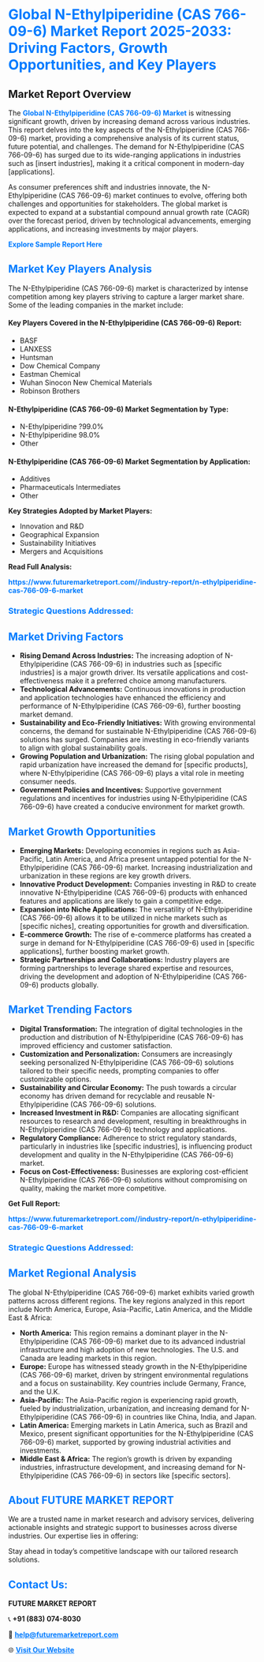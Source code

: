 <h1 style="color: #007BFF;">Global N-Ethylpiperidine (CAS 766-09-6) Market Report 2025-2033: Driving Factors, Growth Opportunities, and Key Players</h1>

<section id="overview">
<h2>Market Report Overview</h2>
<p>The <a href="https://www.futuremarketreport.com//industry-report/n-ethylpiperidine-cas-766-09-6-market" style="color: #007BFF; text-decoration: none;"><strong>Global N-Ethylpiperidine (CAS 766-09-6) Market</strong></a> is witnessing significant growth, driven by increasing demand across various industries. This report delves into the key aspects of the N-Ethylpiperidine (CAS 766-09-6) market, providing a comprehensive analysis of its current status, future potential, and challenges. The demand for N-Ethylpiperidine (CAS 766-09-6) has surged due to its wide-ranging applications in industries such as [insert industries], making it a critical component in modern-day [applications].</p>
<p>As consumer preferences shift and industries innovate, the N-Ethylpiperidine (CAS 766-09-6) market continues to evolve, offering both challenges and opportunities for stakeholders. The global market is expected to expand at a substantial compound annual growth rate (CAGR) over the forecast period, driven by technological advancements, emerging applications, and increasing investments by major players.</p>
</section>

<section id="overview">
<p><a href="https://www.futuremarketreport.com//request-sample/reportId=85352" style="color: #007BFF; text-decoration: none;"><strong>Explore Sample Report Here</strong></a></p>
</section>

<section id="key-players">
<h2 style="color: #007BFF;">Market Key Players Analysis</h2>
<p>The N-Ethylpiperidine (CAS 766-09-6) market is characterized by intense competition among key players striving to capture a larger market share. Some of the leading companies in the market include:</p>
<h4>Key Players Covered in the N-Ethylpiperidine (CAS 766-09-6) Report:</h4>
<ul><li>BASF</li><li>LANXESS</li><li>Huntsman</li><li>Dow Chemical Company</li><li>Eastman Chemical</li><li>Wuhan Sinocon New Chemical Materials</li><li>Robinson Brothers</li></ul>
<h4>N-Ethylpiperidine (CAS 766-09-6) Market Segmentation by Type:</h4>
<ul><li>N-Ethylpiperidine ?99.0%</li><li>N-Ethylpiperidine 98.0%</li><li>Other</li></ul>

<h4>N-Ethylpiperidine (CAS 766-09-6) Market Segmentation by Application:</h4>
<ul><li>Additives</li><li>Pharmaceuticals Intermediates</li><li>Other</li></ul>
<p><strong>Key Strategies Adopted by Market Players:</strong></p>
<ul>
<li>Innovation and R&D</li>
<li>Geographical Expansion</li>
<li>Sustainability Initiatives</li>
<li>Mergers and Acquisitions</li>
</ul>
</section>

<section>
<p><strong>Read Full Analysis: </strong></p><a href="https://www.futuremarketreport.com//industry-report/n-ethylpiperidine-cas-766-09-6-market" style="color: #007BFF; text-decoration: none;"><strong>https://www.futuremarketreport.com//industry-report/n-ethylpiperidine-cas-766-09-6-market</strong></a>
<h3 style="color: #007BFF;">Strategic Questions Addressed:</h3>
</section>

<section id="driving-factors">
<h2 style="color: #007BFF;">Market Driving Factors</h2>
<ul>
<li><strong>Rising Demand Across Industries:</strong> The increasing adoption of N-Ethylpiperidine (CAS 766-09-6) in industries such as [specific industries] is a major growth driver. Its versatile applications and cost-effectiveness make it a preferred choice among manufacturers.</li>
<li><strong>Technological Advancements:</strong> Continuous innovations in production and application technologies have enhanced the efficiency and performance of N-Ethylpiperidine (CAS 766-09-6), further boosting market demand.</li>
<li><strong>Sustainability and Eco-Friendly Initiatives:</strong> With growing environmental concerns, the demand for sustainable N-Ethylpiperidine (CAS 766-09-6) solutions has surged. Companies are investing in eco-friendly variants to align with global sustainability goals.</li>
<li><strong>Growing Population and Urbanization:</strong> The rising global population and rapid urbanization have increased the demand for [specific products], where N-Ethylpiperidine (CAS 766-09-6) plays a vital role in meeting consumer needs.</li>
<li><strong>Government Policies and Incentives:</strong> Supportive government regulations and incentives for industries using N-Ethylpiperidine (CAS 766-09-6) have created a conducive environment for market growth.</li>
</ul>
</section>

<section id="growth-opportunities">
<h2 style="color: #007BFF;">Market Growth Opportunities</h2>
<ul>
<li><strong>Emerging Markets:</strong> Developing economies in regions such as Asia-Pacific, Latin America, and Africa present untapped potential for the N-Ethylpiperidine (CAS 766-09-6) market. Increasing industrialization and urbanization in these regions are key growth drivers.</li>
<li><strong>Innovative Product Development:</strong> Companies investing in R&D to create innovative N-Ethylpiperidine (CAS 766-09-6) products with enhanced features and applications are likely to gain a competitive edge.</li>
<li><strong>Expansion into Niche Applications:</strong> The versatility of N-Ethylpiperidine (CAS 766-09-6) allows it to be utilized in niche markets such as [specific niches], creating opportunities for growth and diversification.</li>
<li><strong>E-commerce Growth:</strong> The rise of e-commerce platforms has created a surge in demand for N-Ethylpiperidine (CAS 766-09-6) used in [specific applications], further boosting market growth.</li>
<li><strong>Strategic Partnerships and Collaborations:</strong> Industry players are forming partnerships to leverage shared expertise and resources, driving the development and adoption of N-Ethylpiperidine (CAS 766-09-6) products globally.</li>
</ul>
</section>

<section id="trending-factors">
<h2 style="color: #007BFF;">Market Trending Factors</h2>
<ul>
<li><strong>Digital Transformation:</strong> The integration of digital technologies in the production and distribution of N-Ethylpiperidine (CAS 766-09-6) has improved efficiency and customer satisfaction.</li>
<li><strong>Customization and Personalization:</strong> Consumers are increasingly seeking personalized N-Ethylpiperidine (CAS 766-09-6) solutions tailored to their specific needs, prompting companies to offer customizable options.</li>
<li><strong>Sustainability and Circular Economy:</strong> The push towards a circular economy has driven demand for recyclable and reusable N-Ethylpiperidine (CAS 766-09-6) solutions.</li>
<li><strong>Increased Investment in R&D:</strong> Companies are allocating significant resources to research and development, resulting in breakthroughs in N-Ethylpiperidine (CAS 766-09-6) technology and applications.</li>
<li><strong>Regulatory Compliance:</strong> Adherence to strict regulatory standards, particularly in industries like [specific industries], is influencing product development and quality in the N-Ethylpiperidine (CAS 766-09-6) market.</li>
<li><strong>Focus on Cost-Effectiveness:</strong> Businesses are exploring cost-efficient N-Ethylpiperidine (CAS 766-09-6) solutions without compromising on quality, making the market more competitive.</li>
</ul>
</section>

<section>
<p><strong>Get Full Report: </strong></p><a href="https://www.futuremarketreport.com//industry-report/n-ethylpiperidine-cas-766-09-6-market" style="color: #007BFF; text-decoration: none;"><strong>https://www.futuremarketreport.com//industry-report/n-ethylpiperidine-cas-766-09-6-market</strong></a>
<h3 style="color: #007BFF;">Strategic Questions Addressed:</h3>
</section>


<section id="regional-analysis">
<h2 style="color: #007BFF;">Market Regional Analysis</h2>
<p>The global N-Ethylpiperidine (CAS 766-09-6) market exhibits varied growth patterns across different regions. The key regions analyzed in this report include North America, Europe, Asia-Pacific, Latin America, and the Middle East & Africa:</p>
<ul>
<li><strong>North America:</strong> This region remains a dominant player in the N-Ethylpiperidine (CAS 766-09-6) market due to its advanced industrial infrastructure and high adoption of new technologies. The U.S. and Canada are leading markets in this region.</li>
<li><strong>Europe:</strong> Europe has witnessed steady growth in the N-Ethylpiperidine (CAS 766-09-6) market, driven by stringent environmental regulations and a focus on sustainability. Key countries include Germany, France, and the U.K.</li>
<li><strong>Asia-Pacific:</strong> The Asia-Pacific region is experiencing rapid growth, fueled by industrialization, urbanization, and increasing demand for N-Ethylpiperidine (CAS 766-09-6) in countries like China, India, and Japan.</li>
<li><strong>Latin America:</strong> Emerging markets in Latin America, such as Brazil and Mexico, present significant opportunities for the N-Ethylpiperidine (CAS 766-09-6) market, supported by growing industrial activities and investments.</li>
<li><strong>Middle East & Africa:</strong> The region’s growth is driven by expanding industries, infrastructure development, and increasing demand for N-Ethylpiperidine (CAS 766-09-6) in sectors like [specific sectors].</li>
</ul>
</section>

<footer>
<h2 style="color: #007BFF;">About FUTURE MARKET REPORT</h2>
<p>We are a trusted name in market research and advisory services, delivering actionable insights and strategic support to businesses across diverse industries. Our expertise lies in offering:</p>

<p>Stay ahead in today’s competitive landscape with our tailored research solutions.</p>

<h2 style="color: #007BFF;">Contact Us:</h2>
<p><strong>FUTURE MARKET REPORT</strong></p>
<p>📞 <strong>+91 (883) 074-8030</strong></p>
<p>📧 <strong><a href="mailto:help@futuremarketreport.com" style="color: #007BFF;">help@futuremarketreport.com</a></strong></p>
<p>🌐 <strong><a href="https://www.futuremarketreport.com/" style="color: #007BFF;">Visit Our Website</a></strong></p>
</footer>